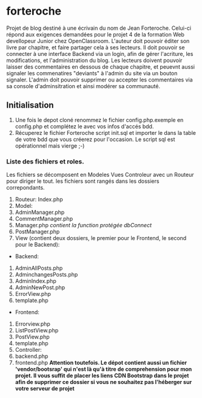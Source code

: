 # forteroche
Projet de blog destiné à une écrivain du nom de Jean Forteroche.
Celui-ci répond aux exigences demandées pour le projet 4 de la formation Web devellopeur Junior chez OpenClassroom.
L'auteur doit pouvoir éditer son livre par chapitre, et faire partager cela à ses lecteurs.
Il doit pouvoir se connecter à une interface Backend via un login, afin de gérer l'acriture, les modifications, et l'administration du blog.
Les lecteurs doivent pouvoir laisser des commentaires en dessous de chaque chapitre, et peuevnt aussi signaler les commenatires "deviants" à l'admin du site via un bouton signaler.
L'admin doit pouvoir supprimer ou accepter les commentaires via sa console d'adminsitration et ainsi modérer sa communauté.

## Initialisation
1. Une fois le depot cloné renommez le fichier config.php.exemple en config.php et complétez le avec vos infos d'accés bdd.
2. Récuperez le fichier Forteroche script init.sql et importer le dans la table de votre bdd que vous créerez pour l'occasion. Le script sql est opérationnel mais vierge ;-)

### Liste des fichiers et roles.
Les fichiers se décomposent en Modeles Vues Controleur avec un Routeur pour diriger le tout. les fichiers sont rangés dans les dossiers correpondants.
1. Routeur:
Index.php
2. Model:
  1. AdminManager.php
  2. CommentManager.php
  3. Manager.php  *contient la function protégée dbConnect*
  4. PostManager.php
3. View (contient deux dossiers, le premier pour le Frontend, le second pour le Backend):
  * Backend:
  1. AdminAllPosts.php
  2. AdminchangesPosts.php
  3. AdminIndex.php
  4. AdminNewPost.php
  5. ErrorView.php
  6. template.php
  * Frontend:
  1. Errorview.php
  2. ListPostView.php
  3. PostView.php
  4. template.php 
4. Controller:
  1. backend.php
  2. frontend.php
   **Attention toutefois. Le dépot contient aussi un fichier 'vendor/bootsrap' qui n'est là qu'à titre de comprehension pour mon projet. Il vous suffit de placer les liens CDN Bootstrap dans le projet afin de supprimer ce dossier si vous ne souhaitez pas l'héberger sur votre serveur de projet**
